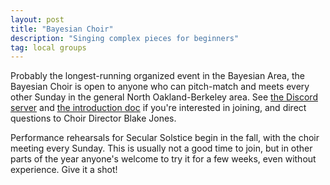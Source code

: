 ```yaml
---
layout: post
title: "Bayesian Choir"
description: "Singing complex pieces for beginners"
tag: local groups
---
```


Probably the longest-running organized event in the Bayesian Area, the Bayesian Choir is open to
anyone who can pitch-match and meets every other Sunday in the general North Oakland-Berkeley area.
See [the Discord server](https://discord.gg/rfPYGCV) and [the introduction
doc](https://docs.google.com/document/d/1Rwmwx6lOhzWgWPtrX3EWMXmJqNpQpHtqRYMbicDTGj8/edit) if you're
interested in joining, and direct questions to Choir Director Blake Jones. 

Performance rehearsals for Secular Solstice begin in the fall, with the choir meeting every Sunday.
This is usually not a good time to join, but in other parts of the year anyone's welcome to try it
for a few weeks, even without experience. Give it a shot!
